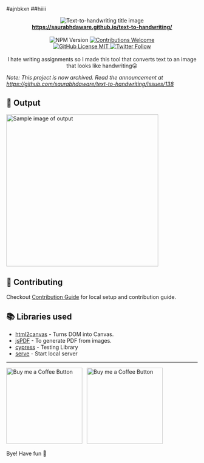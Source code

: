 #ajnbkxn
##hiiii
<p align="center">
<img alt="Text-to-handwriting title image" src="https://res.cloudinary.com/saurabhdaware/image/upload/w_400/v1586015094/saurabh2019/text-to-handwriting-title.png" /> 
<br/><b><a href="https://saurabhdaware.github.io/text-to-handwriting/">https://saurabhdaware.github.io/text-to-handwriting/</a></b><br/><br/><img alt="NPM Version" src="https://img.shields.io/github/package-json/v/saurabhdaware/text-to-handwriting?style=for-the-badge&labelColor=black&logo=npm&color=darkred" /> <a href="#contributing"><img alt="Contributions Welcome" src="https://img.shields.io/badge/contributions-welcome-brightgreen?style=for-the-badge&labelColor=black&logo=github"></a> <br/><a href="https://github.com/saurabhdaware/text-to-handwriting/blob/master/LICENSE"> <img alt="GitHub License MIT" src="https://img.shields.io/github/license/saurabhdaware/text-to-handwriting?style=for-the-badge&labelColor=black&logo=github"> </a><a href="https://twitter.com/saurabhcodes"><img alt="Twitter Follow" src="https://img.shields.io/twitter/follow/saurabhcodes?style=for-the-badge&color=09f&labelColor=black&logo=twitter&label=@saurabhcodes"></a><br/><br/> I hate writing assignments so I made this tool that converts text to an image that looks like handwriting😛

</p>

*Note: This project is now archived. Read the announcement at https://github.com/saurabhdaware/text-to-handwriting/issues/138*

## 🌠 Output

<img width="400" alt="Sample image of output" src="sample.jpeg" />

## 🤗 Contributing

Checkout [Contribution Guide](CONTRIBUTING.md) for local setup and contribution guide.

## 📚 Libraries used

- [html2canvas](https://github.com/niklasvh/html2canvas) - Turns DOM into Canvas.
- [jsPDF](https://github.com/MrRio/jsPDF) - To generate PDF from images.
- [cypress](https://github.com/cypress-io/cypress) - Testing Library
- [serve](https://github.com/zeit/serve) - Start local server

---

[<img alt="Buy me a Coffee Button" width=200 src="https://c5.patreon.com/external/logo/become_a_patron_button.png">](https://www.patreon.com/bePatron?u=31891872) &nbsp; [<img alt="Buy me a Coffee Button" width=200 src="https://cdn.buymeacoffee.com/buttons/default-yellow.png">](https://www.buymeacoffee.com/saurabhdaware)

Bye!
Have fun 🦄
